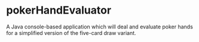 # pokerHandEvaluator
A Java console-based application which will deal and evaluate poker hands for a simplified version of the five-card draw variant.
